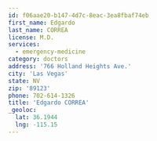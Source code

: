 ```yaml
---
id: f06aae20-b147-4d7c-8eac-3ea8fbaf74eb
first_name: Edgardo
last_name: CORREA
license: M.D.
services:
  - emergency-medicine
category: doctors
address: '766 Holland Heights Ave.'
city: 'Las Vegas'
state: NV
zip: '89123'
phone: 702-614-1326
title: 'Edgardo CORREA'
_geoloc:
  lat: 36.1944
  lng: -115.15
---
```

